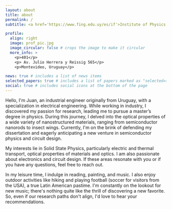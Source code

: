 ```yaml
---
layout: about
title: about
permalink: /
subtitle: <a href='https://www.fing.edu.uy/es/if'>Institute of Physics, Udelar</a>. MSc student

profile:
  align: right
  image: prof_pic.jpg
  image_circular: false # crops the image to make it circular
  more_info: >
    <p>401</p>
    <p> Av. Julio Herrera y Reissig 565</p>
    <p>Montevideo, Uruguay</p>

news: true # includes a list of news items
selected_papers: true # includes a list of papers marked as "selected={true}"
social: true # includes social icons at the bottom of the page
---
```


Hello, I'm Juan, an industrial engineer originally from Uruguay, with a specialization in electrical engineering. While working in industry, I discovered my passion for research, leading me to pursue a master’s degree in physics.  During this journey, I delved into the optical properties of a wide variety of nanostructured materials, ranging from semiconductor nanorods to insect wings. Currently, I'm on the brink of defending my dissertation and eagerly anticipating a new venture in semiconductor physics and circuit design.

My interests lie in Solid State Physics, particularly electric and thermal transport, optical properties of materials and optics. I am also passionate about electronics and circuit design. If these areas resonate with you or if you have any questions, feel free to reach out.

In my leisure time, I indulge in reading, painting, and music. I also enjoy outdoor activities like hiking and playing football (soccer for visitors from the USA), a true Latin American pastime. I'm constantly on the lookout for new music; there's nothing quite like the thrill of discovering a new favorite. So, even if our research paths don't align, I'd love to hear your recommendations.
